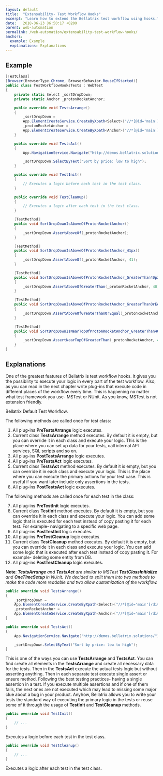 ```yaml
---
layout: default
title:  "Extensability- Test Workflow Hooks"
excerpt: "Learn how to extend the Bellatrix test workflow using hooks."
date:   2018-06-23 06:50:17 +0200
parent: web-automation
permalink: /web-automation/extensability-test-workflow-hooks/
anchors:
  example: Example
  explanations: Explanations
---
```

Example
-------
```csharp
[TestClass]
[Browser(BrowserType.Chrome, BrowserBehavior.ReuseIfStarted)]
public class TestWorkflowHooksTests : WebTest
{
    private static Select _sortDropDown;
    private static Anchor _protonRocketAnchor;

    public override void TestsArrange()
    {
        _sortDropDown = 
		App.ElementCreateService.CreateByXpath<Select>("//*[@id='main']/div[1]/form/select");
        _protonRocketAnchor = 
		App.ElementCreateService.CreateByXpath<Anchor>("//*[@id='main']/div[2]/ul/li[1]/a[1]");
    }

    public override void TestsAct()
    {
        App.NavigationService.Navigate("http://demos.bellatrix.solutions/");

        _sortDropDown.SelectByText("Sort by price: low to high");
    }

    public override void TestInit()
    {
        // Executes a logic before each test in the test class.
    }

    public override void TestCleanup()
    {
        // Executes a logic after each test in the test class.
    }

    [TestMethod]
    public void SortDropDownIsAboveOfProtonRocketAnchor()
    {
        _sortDropDown.AssertAboveOf(_protonRocketAnchor);
    }

    [TestMethod]
    public void SortDropDownIsAboveOfProtonRocketAnchor_41px()
    {
        _sortDropDown.AssertAboveOf(_protonRocketAnchor, 41);
    }

    [TestMethod]
    public void SortDropDownIsAboveOfProtonRocketAnchor_GreaterThan40px()
    {
        _sortDropDown.AssertAboveOfGreaterThan(_protonRocketAnchor, 40);
    }

    [TestMethod]
    public void SortDropDownIsAboveOfProtonRocketAnchor_GreaterThanOrEqual41px()
    {
        _sortDropDown.AssertAboveOfGreaterThanOrEqual(_protonRocketAnchor, 41);
    }

    [TestMethod]
    public void SortDropDownIsNearTopOfProtonRocketAnchor_GreaterThan40px()
    {
        _sortDropDown.AssertNearTopOfGreaterThan(_protonRocketAnchor, 40);
    }
}
```

Explanations
------------
One of the greatest features of Bellatrix is test workflow hooks. It gives you the possibility to execute your logic in every part of the test workflow. Also, as you can read in the next chapter write plug-ins that execute code in different places of the workflow every time. This is happening no matter what test framework you use- MSTest or NUnit. As you know, MSTest is not extension friendly.

Bellatrix Default Test Workflow.

The following methods are called once for test class:

1. All plug-ins **PreTestsArrange** logic executes.
2. Current class **TestsArrange** method executes. By default it is empty, but you can override it in each class and execute your logic. This is the place where you can set up data for your tests, call internal API services, SQL scripts and so on.
3. All plug-ins **PostTestsArrange** logic executes.
4. All plug-ins **PreTestsAct** logic executes.
5. Current class **TestsAct** method executes. By default it is empty, but you can override it in each class and execute your logic. This is the place where you can execute the primary actions for your test case. This is useful if you want later include only assertions in the tests.
6. All plug-ins **PostTestsAct** logic executes.

The following methods are called once for each test in the class:

7. All plug-ins **PreTestInit** logic executes.
8. Current class **TestInit** method executes. By default it is empty, but you can override it in each class and execute your logic. You can add some logic that is executed for each test instead of copy pasting it for each test. For example- navigating to a specific web page.
9. All plug-ins **PostTestInit** logic executes.
10. All plug-ins **PreTestCleanup** logic executes.
11. Current class **TestCleanup** method executes. By default it is empty, but you can override it in each class and execute your logic.
You can add some logic that is executed after each test instead of copy pasting it. For example- deleting some entity from DB.
12. All plug-ins **PostTestCleanup** logic executes.

**Note**: ***TestsArrange** and **TestsAct** are similar to MSTest **TestClassInitialize** and **OneTimeSetup** in NUnit. We decided to split them into two methods to make the code more readable and two allow customization of the workflow.*

```csharp
public override void TestsArrange()
{
    _sortDropDown = 
    App.ElementCreateService.CreateByXpath<Select>("//*[@id='main']/div[1]/form/select");
    _protonRocketAnchor = 
    App.ElementCreateService.CreateByXpath<Anchor>("//*[@id='main']/div[2]/ul/li[1]/a[1]");
}

public override void TestsAct()
{
    App.NavigationService.Navigate("http://demos.bellatrix.solutions/");

    _sortDropDown.SelectByText("Sort by price: low to high");
}
```
This is one of the ways you can use **TestsArrange** and **TestsAct**. You can find create all elements in the **TestsArrange** and create all necessary data for the tests. Then in the **TestsAct** execute the actual tests logic but without asserting anything. Then in each separate test execute single assert or ensure method. Following the best testing practices- having a single assertion in a test. If you execute multiple assertions and if one of them fails, the next ones are not executed which may lead to missing some major clue about a bug in your product. Anyhow, Bellatrix allows you to write your tests the standard way of executing the primary logic in the tests or reuse some of it through the usage of **TestInit** and **TestCleanup** methods.
```csharp
public override void TestInit()
{
    // ...
}
```
Executes a logic before each test in the test class.
```csharp
public override void TestCleanup()
{
    // ...
}
```
Executes a logic after each test in the test class.